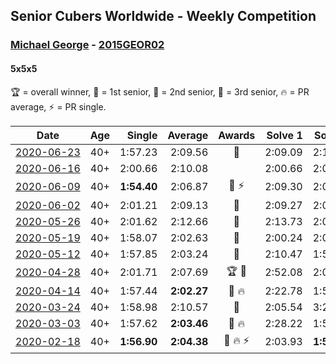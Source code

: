 <style>table {white-space: nowrap;}</style>

## Senior Cubers Worldwide - Weekly Competition
### [Michael George](../michael_george.md) - [2015GEOR02](https://www.worldcubeassociation.org/persons/2015GEOR02?event=555)
#### 5x5x5

🏆 = overall winner, 🥇 = 1st senior, 🥈 = 2nd senior, 🥉 = 3rd senior, 🔥 = PR average, ⚡ = PR single.

| Date | Age | Single | Average | Awards | Solve 1 | Solve 2 | Solve 3 | Solve 4 | Solve 5 | Video |
| :--: | :--: | --: | --: | :--: | --: | --: | --: | --: | --: | :-- |
| [2020-06-23](../../results/555/2020-06-23.md) | 40+ | 1:57.23 | 2:09.56 | 🥉 | 2:09.09 | 2:11.95 | 2:07.64 | 1:57.23 | 2:40.27 | [Link](https://www.facebook.com/events/268636114456043/permalink/281284263191228/) |
| [2020-06-16](../../results/555/2020-06-16.md) | 40+ | 2:00.66 | 2:10.08 |  | 2:00.66 | 2:09.10 | 2:11.42 | 2:17.93 | 2:09.73 | [Link](https://www.facebook.com/events/256188575607890/permalink/257844905442257/) |
| [2020-06-09](../../results/555/2020-06-09.md) | 40+ | **1:54.40** | 2:06.87 | 🥉 ⚡ | 2:09.30 | 2:05.06 | 2:06.40 | 2:09.16 | **1:54.40** | [Link](https://www.facebook.com/events/1130228284009045/permalink/1135087346856472/) |
| [2020-06-02](../../results/555/2020-06-02.md) | 40+ | 2:01.21 | 2:09.13 | 🥉 | 2:09.27 | 2:01.21 | 2:07.85 | 2:13.86 | 2:10.27 | [Link](https://www.facebook.com/events/573401076937046/permalink/575258266751327/) |
| [2020-05-26](../../results/555/2020-05-26.md) | 40+ | 2:01.62 | 2:12.66 | 🥉 | 2:13.73 | 2:01.62 | 2:08.29 | 2:15.96 | 2:17.60 | [Link](https://www.facebook.com/events/637852836799991/permalink/641058739812734/) |
| [2020-05-19](../../results/555/2020-05-19.md) | 40+ | 1:58.07 | 2:02.63 | 🥈 | 2:00.24 | 2:05.12 | 2:28.69 | 1:58.07 | 2:02.52 | [Link](https://www.facebook.com/events/201300894172579/permalink/202491050720230/) |
| [2020-05-12](../../results/555/2020-05-12.md) | 40+ | 1:57.85 | 2:03.24 | 🥉 | 2:10.47 | 1:59.61 | 2:09.31 | 1:57.85 | 2:00.81 | [Link](https://www.facebook.com/events/276138643524223/permalink/280314056440015/) |
| [2020-04-28](../../results/555/2020-04-28.md) | 40+ | 2:01.71 | 2:07.69 | 🏆 🥇 | 2:52.08 | 2:07.95 | 2:09.31 | 2:05.80 | 2:01.71 | [Link](https://www.facebook.com/events/543220986391837/permalink/545736689473600/) |
| [2020-04-14](../../results/555/2020-04-14.md) | 40+ | 1:57.44 | **2:02.27** | 🥇 🔥 | 2:22.78 | 1:59.27 | 2:05.30 | 1:57.44 | 2:02.24 | [Link](https://www.facebook.com/events/1400953806773430/permalink/1402162106652600/) |
| [2020-03-24](../../results/555/2020-03-24.md) | 40+ | 1:58.98 | 2:10.57 | 🥉 | 2:05.54 | 3:29.97 | 2:03.11 | 1:58.98 | 2:23.07 | [Link](https://www.facebook.com/events/5078365835514885/permalink/5095441573807311/) |
| [2020-03-03](../../results/555/2020-03-03.md) | 40+ | 1:57.62 | **2:03.46** | 🥉 🔥 | 2:28.22 | 1:57.99 | 2:01.67 | 1:57.62 | 2:10.71 | [Link](https://www.facebook.com/events/2637344919882558/permalink/2639967129620337/) |
| [2020-02-18](../../results/555/2020-02-18.md) | 40+ | **1:56.90** | **2:04.38** | 🥈 🔥 ⚡ | 2:03.93 | **1:56.90** | 2:08.24 | 2:00.97 | 2:21.06 | [Link](https://www.facebook.com/events/538921670053895/permalink/539655733313822/) |


<!-- Global site tag (gtag.js) - Google Analytics -->
<script async src="https://www.googletagmanager.com/gtag/js?id=UA-86348435-3"></script>
<script>window.dataLayer = window.dataLayer || []; function gtag() {dataLayer.push(arguments);} gtag('js', new Date()); gtag('config', 'UA-86348435-3');</script>
